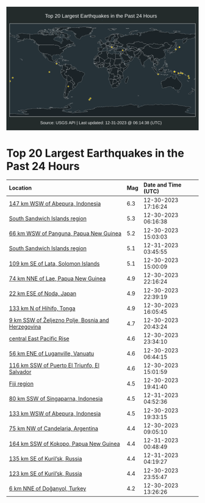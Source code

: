 ![Map](./map.png)

# Top 20 Largest Earthquakes in the Past 24 Hours

| Location | Mag | Date and Time (UTC) |
|:---|:---|:---|
| [147 km WSW of Abepura, Indonesia](https://earthquake.usgs.gov/earthquakes/eventpage/us6000m0n6) | 6.3 | 12-30-2023 17:16:24 |
| [South Sandwich Islands region](https://earthquake.usgs.gov/earthquakes/eventpage/us6000m0ju) | 5.3 | 12-30-2023 06:16:38 |
| [66 km WSW of Panguna, Papua New Guinea](https://earthquake.usgs.gov/earthquakes/eventpage/us6000m0mh) | 5.2 | 12-30-2023 15:03:03 |
| [South Sandwich Islands region](https://earthquake.usgs.gov/earthquakes/eventpage/us6000m0rq) | 5.1 | 12-31-2023 03:45:55 |
| [109 km SE of Lata, Solomon Islands](https://earthquake.usgs.gov/earthquakes/eventpage/us6000m0mg) | 5.1 | 12-30-2023 15:00:09 |
| [74 km NNE of Lae, Papua New Guinea](https://earthquake.usgs.gov/earthquakes/eventpage/us6000m0qa) | 4.9 | 12-30-2023 22:16:24 |
| [22 km ESE of Noda, Japan](https://earthquake.usgs.gov/earthquakes/eventpage/us6000m0qf) | 4.9 | 12-30-2023 22:39:19 |
| [133 km N of Hihifo, Tonga](https://earthquake.usgs.gov/earthquakes/eventpage/us6000m0mx) | 4.9 | 12-30-2023 16:05:45 |
| [9 km SSW of Željezno Polje, Bosnia and Herzegovina](https://earthquake.usgs.gov/earthquakes/eventpage/us6000m0pp) | 4.7 | 12-30-2023 20:43:24 |
| [central East Pacific Rise](https://earthquake.usgs.gov/earthquakes/eventpage/us6000m0qq) | 4.6 | 12-30-2023 23:34:10 |
| [56 km ENE of Luganville, Vanuatu](https://earthquake.usgs.gov/earthquakes/eventpage/us6000m0k0) | 4.6 | 12-30-2023 06:44:15 |
| [116 km SSW of Puerto El Triunfo, El Salvador](https://earthquake.usgs.gov/earthquakes/eventpage/us6000m0me) | 4.6 | 12-30-2023 15:01:59 |
| [Fiji region](https://earthquake.usgs.gov/earthquakes/eventpage/us6000m0p9) | 4.5 | 12-30-2023 19:41:40 |
| [80 km SSW of Singaparna, Indonesia](https://earthquake.usgs.gov/earthquakes/eventpage/us6000m0rw) | 4.5 | 12-31-2023 04:52:36 |
| [133 km WSW of Abepura, Indonesia](https://earthquake.usgs.gov/earthquakes/eventpage/us6000m0p7) | 4.5 | 12-30-2023 19:33:15 |
| [75 km NW of Candelaria, Argentina](https://earthquake.usgs.gov/earthquakes/eventpage/us6000m0kx) | 4.4 | 12-30-2023 09:05:10 |
| [164 km SSW of Kokopo, Papua New Guinea](https://earthquake.usgs.gov/earthquakes/eventpage/us6000m0r3) | 4.4 | 12-31-2023 00:48:49 |
| [135 km SE of Kuril’sk, Russia](https://earthquake.usgs.gov/earthquakes/eventpage/us6000m0rx) | 4.4 | 12-31-2023 04:19:27 |
| [123 km SE of Kuril’sk, Russia](https://earthquake.usgs.gov/earthquakes/eventpage/us6000m0qv) | 4.4 | 12-30-2023 23:55:47 |
| [6 km NNE of Doğanyol, Turkey](https://earthquake.usgs.gov/earthquakes/eventpage/us6000m0m6) | 4.2 | 12-30-2023 13:26:26 |
